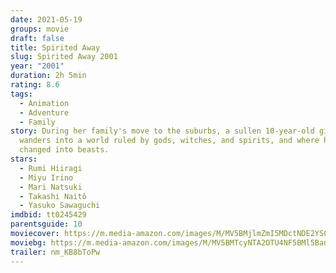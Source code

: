 ```yaml
---
date: 2021-05-19
groups: movie
draft: false
title: Spirited Away
slug: Spirited Away 2001
year: "2001"
duration: 2h 5min
rating: 8.6
tags:
  - Animation
  - Adventure
  - Family
story: During her family's move to the suburbs, a sullen 10-year-old girl
  wanders into a world ruled by gods, witches, and spirits, and where humans are
  changed into beasts.
stars:
  - Rumi Hiiragi
  - Miyu Irino
  - Mari Natsuki
  - Takashi Naitô
  - Yasuko Sawaguchi
imdbid: tt0245429
parentsguide: 10
moviecover: https://m.media-amazon.com/images/M/MV5BMjlmZmI5MDctNDE2YS00YWE0LWE5ZWItZDBhYWQ0NTcxNWRhXkEyXkFqcGdeQXVyMTMxODk2OTU@._V1_FMjpg_UY863_.jpg
moviebg: https://m.media-amazon.com/images/M/MV5BMTcyNTA2OTU4NF5BMl5BanBnXkFtZTcwMjI0MjIyNw@@._V1_FMjpg_UX1280_.jpg
trailer: nm_KB8bToPw
---
```

